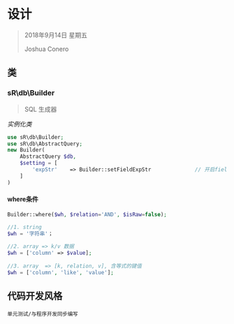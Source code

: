 # 设计

> 2018年9月14日 星期五
>
> Joshua Conero





## 类

### sR\db\Builder

> SQL 生成器

*实例化类*

```php
use sR\db\Builder;
use sR\db\AbstractQuery;
new Builder(
	AbstractQuery $db,
    $setting = [
        'expStr'	=> Builder::setFieldExpStr				// 开启field处理时做字符串分割处理
    ]
)
```





#### where条件

```php
Builder::where($wh, $relation='AND', $isRaw=false);

//1. string
$wh = '字符串'；
    
//2. array => k/v 数据
$wh = ['column' => $value];
    
//3. array	=> [k, relation, v], 含等式的键值
$wh = ['column', 'like', 'value'];

```





## 代码开发风格

`单元测试/与程序开发同步编写`